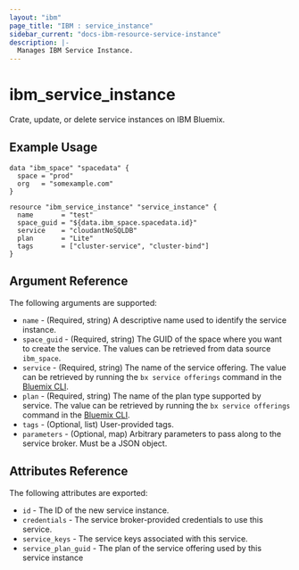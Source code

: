 ```yaml
---
layout: "ibm"
page_title: "IBM : service_instance"
sidebar_current: "docs-ibm-resource-service-instance"
description: |-
  Manages IBM Service Instance.
---
```


# ibm\_service_instance

Crate, update, or delete service instances on IBM Bluemix.

## Example Usage

```hcl
data "ibm_space" "spacedata" {
  space = "prod"
  org   = "somexample.com"
}

resource "ibm_service_instance" "service_instance" {
  name       = "test"
  space_guid = "${data.ibm_space.spacedata.id}"
  service    = "cloudantNoSQLDB"
  plan       = "Lite"
  tags       = ["cluster-service", "cluster-bind"]
}
```

## Argument Reference

The following arguments are supported:

* `name` - (Required, string) A descriptive name used to identify the service instance.
* `space_guid` - (Required, string) The GUID of the space where you want to create the service. The values can be retrieved from data source `ibm_space`.
* `service` - (Required, string) The name of the service offering. The value can be retrieved by running the `bx service offerings` command in the [Bluemix CLI](https://console.ng.bluemix.net/docs/cli/reference/bluemix_cli/index.html#getting-started).
* `plan` - (Required, string) The name of the plan type supported by service. The value can be retrieved by running the `bx service offerings` command in the [Bluemix CLI](https://console.ng.bluemix.net/docs/cli/reference/bluemix_cli/index.html#getting-started).
* `tags` - (Optional, list) User-provided tags.
* `parameters` - (Optional, map) Arbitrary parameters to pass along to the service broker. Must be a JSON object.

## Attributes Reference

The following attributes are exported:

* `id` - The ID of the new service instance.
* `credentials` - The service broker-provided credentials to use this service.
* `service_keys` - The service keys associated with this service.
* `service_plan_guid` - The plan of the service offering used by this service instance 
